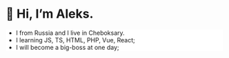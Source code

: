 <h1>👹 Hi, I’m Aleks.</h1>
<ul style="background: white; color=black">
    <li>I from Russia and I live in Cheboksary.</li>
    <li>I learning JS, TS, HTML, PHP, Vue, React;</li>
    <li>I will become a big-boss at one day;</li>
</ul>

